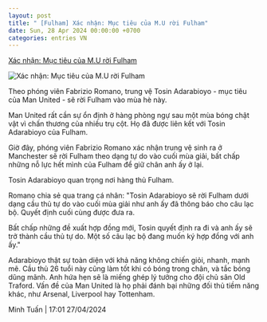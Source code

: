 ```yaml
---
layout: post
title: " [Fulham] Xác nhận: Mục tiêu của M.U rời Fulham"
date: Sun, 28 Apr 2024 00:00:00 +0700
categories: entries VN
---
```

[Xác nhận: Mục tiêu của M.U rời Fulham](https://www.tinthethao.com.vn/xac-nhan-muc-tieu-cua-mu-roi-fulham-d758085.html)

![Xác nhận: Mục tiêu của M.U rời Fulham](https://media.tinthethao.com.vn/resize/534x280/files/bongda/2024/04/27/xac-nhan-muc-tieu-cua-mu-roi-fulham-173119jpg.jpg)

Theo phóng viên Fabrizio Romano, trung vệ Tosin Adarabioyo - mục tiêu của Man United - sẽ rời Fulham vào mùa hè này.

Man United rất cần sự ổn định ở hàng phòng ngự sau một mùa bóng chật vật vì chấn thương của nhiều trụ cột. Họ đã được liên kết với Tosin Adarabioyo của Fulham.

Giờ đây, phóng viên Fabrizio Romano xác nhận trung vệ sinh ra ở Manchester sẽ rời Fulham theo dạng tự do vào cuối mùa giải, bất chấp những nỗ lực hết mình của Fulham để giữ chân anh ấy ở lại.

Tosin Adarabioyo quan trọng nơi hàng thủ Fulham.

Romano chia sẻ qua trang cá nhân: "Tosin Adarabioyo sẽ rời Fulham dưới dạng cầu thủ tự do vào cuối mùa giải như anh ấy đã thông báo cho câu lạc bộ. Quyết định cuối cùng được đưa ra.

Bất chấp những đề xuất hợp đồng mới, Tosin quyết định ra đi và anh ấy sẽ trở thành cầu thủ tự do. Một số câu lạc bộ đang muốn ký hợp đồng với anh ấy."

Adarabioyo thật sự toàn diện với khả năng không chiến giỏi, nhanh, mạnh mẽ. Cầu thủ 26 tuổi này cũng làm tốt khi có bóng trong chân, và tắc bóng dũng mãnh. Anh hứa hẹn sẽ là miếng ghép lý tưởng cho đội chủ sân Old Traford. Vấn đề của Man United là họ phải đánh bại những đối thủ tiềm năng khác, như Arsenal, Liverpool hay Tottenham.

Minh Tuấn | 17:01 27/04/2024


